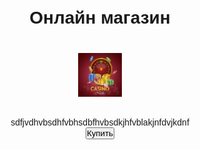 <html lang="ru">
  <head>
    <meta charset="UTF-8" />
    <meta
      name="viewport"
      content="width=device-width, user-scalable=no, initial-scale=1.0,maximum-scale = 1.0,minimum-scale = 1.0"
    />
    <meta http-equiv="X-UA-Compatible" content="ie=edge" />
    <title>Shop for you</title>
    <style>
      * {
        margin: 0;
        padding: 0;
        box-sizing: border-box;
      }
      body {
        font-family: "Montserrat", sans-serif;
        font-weight: 200;
        color: var(--tg-theme-text-color);
        background: var(--tg-theme-bg-color);
      }
      #main {
        width: 100%;
        padding: 20px;
        text-align: center;
      }
      h1 {
        margin-top: 50px;
        margin-bottom: 10px;
      }
      img {
        width: 70px;
        margin: 30px auto;
      }
      p {
        width: 350px;
        margin: 0 auto;
      }
      border {
        border: 0;
        border-radius: 5px;
        margin-top: 50px;
        height: 60px;
        width: 200px;
        font-size: 20px;
        font-weight: 500;
        cursor: pointer;
        transition: all 500ms ease;
        color: var(--tg-theme-button-color);
        background: var(--tg-theme-button-text-color);
      }
      button:hover {
        background: var(--tg-theme-secondary-bg-color);
      }
      #form {
        display: none;
        text-align: center;
      }
      input {
        width: 90%;
        outline: none;
        margin: 10px 5%;
        padding: 15px 10px;
        font-size: 14px;
        border: 2px solid silver;
        border-radius: 5px;
      }
      input:focus {
        border-color: #db5d5d;
      }
    </style>
  </head>
  <body>
    <div id="main">
      <h1>Онлайн магазин</h1>
      <img src="photo.jpg" />
      <p>sdfjvdhvbsdhfvbhsdbfhvbsdkjhfvblakjnfdvjkdnf</p>
      <button id="buy">Купить</button>
    </div>
    <form id="form">
      <input type="text" placeholder="Имя" id="user_name" />
      <input type="text" placeholder="Имейл" id="user_email" />
      <input type="text" placeholder="Телефон" id="user_phone" />
      <div id="error"></div>
      <button id="order">Оформить</button>
    </form>
    <script src="https://telegram.org/js/telegram-web-app.js"></script>
    <script>
      let tg = window.Telegram.WebApp;
      let buy = document.getElementById("buy");
      let order = document.getElementById("order");

      buy.addEventListener("click", () => {
        document.getElementById("main").style.display = "none";
        document.getElementById("form").style.display = "block";
        document.getElementById("user_name").value =
          tg.initDataUnsafe.user.first_name +
          " " +
          tg.initDataUnsafe.user.last_name;
      });
      order.addEventListener("click", () => {
      document.getElementById("error"), (innerText = "");
        let name = document.getElementById("user_name").value;
        let email = document.getElementById("user_email").value;
        let phone = document.getElementById("user_phone").value;
        if (name.length < 5) {
          document.getElementById("error").innerText = "ошибка в имени";
          return;
        }
        if (email.length < 5) {
          document.getElementById("error").innerText = "ошибка в имейл";
          return;
        }
        if (phone.length < 5) {
          document.getElementById("error").innerText =
            "ошибка в номере телефона";
          return;
        }
        let data = {
          name: name,
          email: email,
          phone: phone,
        };
        tg.sendData(JSON.stringify(data));
        tg.close();
      });
    </script>
  </body>
</html>
